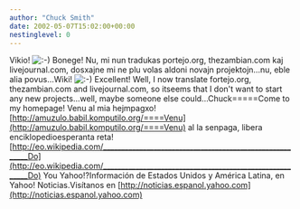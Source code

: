```yaml
---
author: "Chuck Smith"
date: 2002-05-07T15:02:00+00:00
nestinglevel: 0
---
```

Vikio! ![:-)](images/smilies/icon_e_smile.gif "Smile") Bonege! Nu, mi nun tradukas portejo.org, thezambian.com kaj livejournal.com, dosxajne mi ne plu volas aldoni novajn projektojn...nu, eble alia povus...Wiki! ![:-)](images/smilies/icon_e_smile.gif "Smile") Excellent! Well, I now translate fortejo.org, thezambian.com and livejournal.com, so itseems that I don't want to start any new projects...well, maybe someone else could...Chuck=====Come to my homepage! Venu al mia hejmpagxo![http://amuzulo.babil.komputilo.org/====Venu](http://amuzulo.babil.komputilo.org/====Venu) al la senpaga, libera enciklopedioesperanta reta! [http://eo.wikipedia.com/_________________________________________________________Do](http://eo.wikipedia.com/_________________________________________________________Do) You Yahoo!?Información de Estados Unidos y América Latina, en Yahoo! Noticias.Visítanos en [http://noticias.espanol.yahoo.com](http://noticias.espanol.yahoo.com)